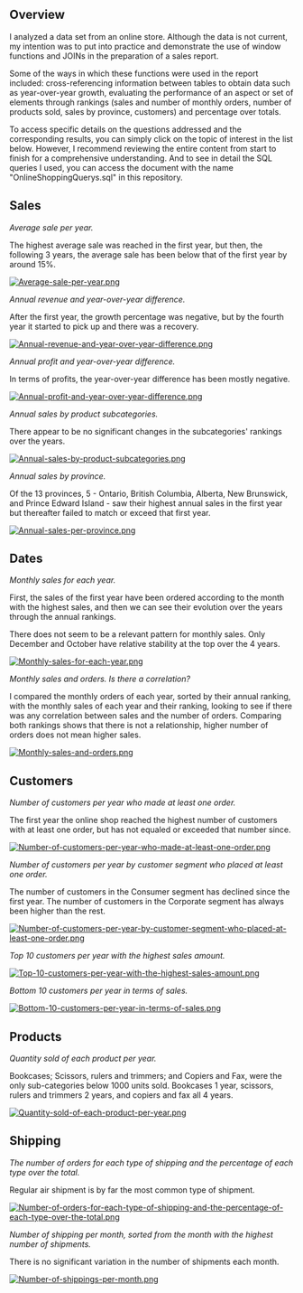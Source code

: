 ## Overview

I analyzed a data set from an online store. Although the data is not current, my intention was to put into practice and demonstrate the use of window functions and JOINs in the preparation of a sales report.

Some of the ways in which these functions were used in the report included: cross-referencing information between tables to obtain data such as year-over-year growth, evaluating the performance of an aspect or set of elements through rankings (sales and number of monthly orders, number of products sold, sales by province, customers) and percentage over totals.

To access specific details on the questions addressed and the corresponding results, you can simply click on the topic of interest in the list below. However, I recommend reviewing the entire content from start to finish for a comprehensive understanding. And to see in detail the SQL queries I used, you can access the document with the name "OnlineShoppingQuerys.sql" in this repository.

## Sales

*Average sale per year.*

The highest average sale was reached in the first year, but then, the following 3 years, the average sale has been below that of the first year by around 15%.

[![Average-sale-per-year.png](https://i.postimg.cc/vBQ5JYvW/Average-sale-per-year.png)](https://postimg.cc/Y4s4gwZ9)

*Annual revenue and year-over-year difference.*

After the first year, the growth percentage was negative, but by the fourth year it started to pick up and there was a recovery.

[![Annual-revenue-and-year-over-year-difference.png](https://i.postimg.cc/hvYxQ9Rr/Annual-revenue-and-year-over-year-difference.png)](https://postimg.cc/64dTD432)

*Annual profit and year-over-year difference.*

In terms of profits, the year-over-year difference has been mostly negative. 

[![Annual-profit-and-year-over-year-difference.png](https://i.postimg.cc/nz0qZydN/Annual-profit-and-year-over-year-difference.png)](https://postimg.cc/YGLvzsBx)

*Annual sales by product subcategories.*

There appear to be no significant changes in the subcategories' rankings over the years.

[![Annual-sales-by-product-subcategories.png](https://i.postimg.cc/R01cp6wS/Annual-sales-by-product-subcategories.png)](https://postimg.cc/NyM950NS)

*Annual sales by province.*

Of the 13 provinces, 5 - Ontario, British Columbia, Alberta, New Brunswick, and Prince Edward Island - saw their highest annual sales in the first year but thereafter failed to match or exceed that first year.

[![Annual-sales-per-province.png](https://i.postimg.cc/jq3y1rn7/Annual-sales-per-province.png)](https://postimg.cc/bdbGGWTy)

## Dates

*Monthly sales for each year.*

First, the sales of the first year have been ordered according to the month with the highest sales, and then we can see their evolution over the years through the annual rankings.

There does not seem to be a relevant pattern for monthly sales. Only December and October have relative stability at the top over the 4 years.

[![Monthly-sales-for-each-year.png](https://i.postimg.cc/Rhp11kKw/Monthly-sales-for-each-year.png)](https://postimg.cc/FkcJNnPK)

*Monthly sales and orders. Is there a correlation?*

I compared the monthly orders of each year, sorted by their annual ranking, with the monthly sales of each year and their ranking, looking to see if there was any correlation between sales and the number of orders. Comparing both rankings shows that there is not a relationship, higher number of orders does not mean higher sales.

[![Monthly-sales-and-orders.png](https://i.postimg.cc/zB5kqSqH/Monthly-sales-and-orders.png)](https://postimg.cc/7CszVzGq)

## Customers

*Number of customers per year who made at least one order.*

The first year the online shop reached the highest number of customers with at least one order, but has not equaled or exceeded that number since.

[![Number-of-customers-per-year-who-made-at-least-one-order.png](https://i.postimg.cc/6qpLvW29/Number-of-customers-per-year-who-made-at-least-one-order.png)](https://postimg.cc/vgCVRdtj)

*Number of customers per year by customer segment who placed at least one order.*

The number of customers in the Consumer segment has declined since the first year.
The number of customers in the Corporate segment has always been higher than the rest.

[![Number-of-customers-per-year-by-customer-segment-who-placed-at-least-one-order.png](https://i.postimg.cc/C1Ns5BKP/Number-of-customers-per-year-by-customer-segment-who-placed-at-least-one-order.png)](https://postimg.cc/G84ySpGG)

*Top 10 customers per year with the highest sales amount.*

[![Top-10-customers-per-year-with-the-highest-sales-amount.png](https://i.postimg.cc/tCftsHXj/Top-10-customers-per-year-with-the-highest-sales-amount.png)](https://postimg.cc/crR8z2g9)

*Bottom 10 customers per year in terms of sales.*

[![Bottom-10-customers-per-year-in-terms-of-sales.png](https://i.postimg.cc/CMc4VqXd/Bottom-10-customers-per-year-in-terms-of-sales.png)](https://postimg.cc/rzt41K8L)

## Products

*Quantity sold of each product per year.*

Bookcases; Scissors, rulers and trimmers; and Copiers and Fax, were the only sub-categories below 1000 units sold. Bookcases 1 year, scissors, rulers and trimmers 2 years, and copiers and fax all 4 years.

[![Quantity-sold-of-each-product-per-year.png](https://i.postimg.cc/8PsmkCg4/Quantity-sold-of-each-product-per-year.png)](https://postimg.cc/8jQ6tN5f)

## Shipping

*The number of orders for each type of shipping and the percentage of each type over the total.*

Regular air shipment is by far the most common type of shipment.

[![Number-of-orders-for-each-type-of-shipping-and-the-percentage-of-each-type-over-the-total.png](https://i.postimg.cc/02tXZ3PW/Number-of-orders-for-each-type-of-shipping-and-the-percentage-of-each-type-over-the-total.png)](https://postimg.cc/bstRwmGk)

*Number of shipping per month, sorted from the month with the highest number of shipments.*

There is no significant variation in the number of shipments each month.

[![Number-of-shippings-per-month.png](https://i.postimg.cc/GtLzxPNn/Number-of-shippings-per-month.png)](https://postimg.cc/VrhjYtmK)
